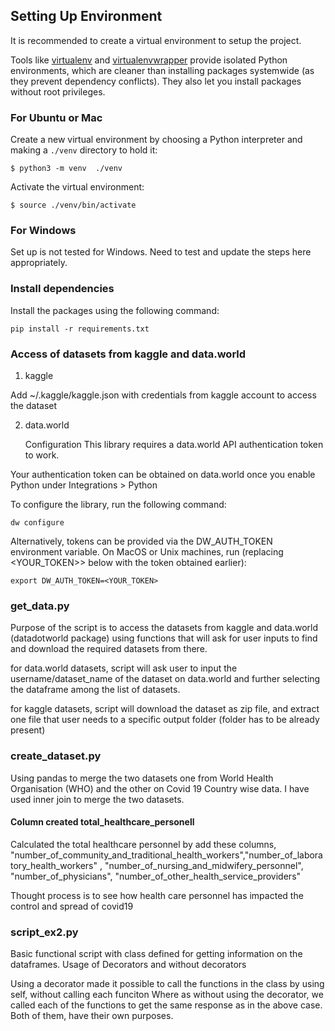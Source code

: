 ## Setting Up Environment

It is recommended to create a virtual environment to setup the project.

Tools like [virtualenv](https://virtualenv.pypa.io/en/latest/) and [virtualenvwrapper](https://virtualenvwrapper.readthedocs.io/en/latest/) provide isolated Python environments, which are cleaner than installing packages systemwide (as they prevent dependency conflicts). They also let you install packages without root privileges.

### For Ubuntu or Mac
Create a new virtual environment by choosing a Python interpreter and making a  `./venv`  directory to hold it:

    $ python3 -m venv  ./venv

Activate the virtual environment:

    $ source ./venv/bin/activate

### For Windows
Set up is not tested for Windows. Need to test and update the steps here appropriately.

### Install dependencies
Install the packages using the following command:

    pip install -r requirements.txt

### Access of datasets from kaggle and data.world

1. kaggle

Add ~/.kaggle/kaggle.json with credentials from kaggle account to access the dataset

2. data.world

    Configuration
This library requires a data.world API authentication token to work.

Your authentication token can be obtained on data.world once you enable Python under Integrations > Python

To configure the library, run the following command:

    dw configure

Alternatively, tokens can be provided via the DW_AUTH_TOKEN environment variable. On MacOS or Unix machines, run (replacing <YOUR_TOKEN>> below with the token obtained earlier):

    export DW_AUTH_TOKEN=<YOUR_TOKEN>

### get_data.py

Purpose of the script is to access the datasets from kaggle and data.world (datadotworld package) using functions that will ask for user inputs to find and download the required datasets from there.

for data.world datasets, script will ask user to input the username/dataset_name of the dataset on data.world and further selecting the dataframe among the list of datasets.

for kaggle datasets, script will download the dataset as zip file, and extract one file that user needs to a specific output folder (folder has to be already present)

### create_dataset.py

Using pandas to merge the two datasets one from World Health Organisation (WHO) and the other on Covid 19 Country wise data. I have used inner join to merge the two datasets.

#### Column created total_healthcare_personell
Calculated the total healthcare personnel by add these columns, "number_of_community_and_traditional_health_workers","number_of_laboratory_health_workers" , "number_of_nursing_and_midwifery_personnel", "number_of_physicians", "number_of_other_health_service_providers"

Thought process is to see how health care personnel has impacted the control and spread of covid19

### script_ex2.py

Basic functional script with class defined for getting information on the dataframes. Usage of Decorators and without decorators

Using a decorator made it possible to call the functions in the class by using self, without calling each funciton
Where as without using the decorator, we called each of the functions to get the same response as in the above case.
Both of them, have their own purposes.